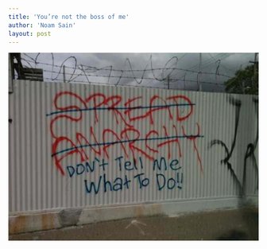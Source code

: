 ```yaml
---
title: 'You’re not the boss of me'
author: 'Noam Sain'
layout: post
---
```


![](/assets/2018/2018-11-not-the-boss-of-me.jpg)